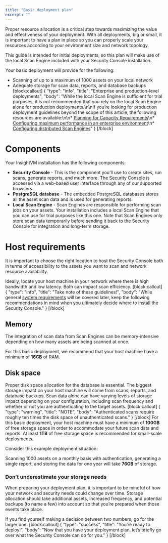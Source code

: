 ```yaml
---
title: "Basic deployment plan"
excerpt: ""
---
```

Proper resource allocation is a critical step towards maximizing the value and effectiveness of your deployment. With all deployments, big or small, it is important to have a plan in place so you can properly scale your resources according to your environment size and network topology.

This guide is intended for initial deployments, so this plan will make use of the local Scan Engine included with your Security Console installation. 

Your basic deployment will provide for the following:

* Scanning of up to a maximum of 1000 assets on your local network
* Adequate storage for scan data, reports, and database backups
[block:callout]
{
  "type": "info",
  "title": "Enterprise and production-level deployments",
  "body": "While the local Scan Engine is sufficient for trial purposes, it is not recommended that you rely on the local Scan Engine alone for production deployments.\n\nIf you’re looking for production deployment guidelines beyond the scope of this article, the following resources are available:\n\n* [Planning for Capacity Requirements](doc:planning-for-capacity-requirements)\n* [Configuring maximum performance in an enterprise environment](doc:configuring-maximum-performance-in-an-enterprise-environment)\n* [Configuring distributed Scan Engines](doc:configuring-distributed-scan-engines)"
}
[/block]
# Components

Your InsightVM installation has the following components:

  * **Security Console** - This is the component you’ll use to create sites, run scans, generate reports, and much more.  The Security Console is accessed via a web-based user interface through any of our supported browsers.
  * **PostgreSQL database** - The embedded PostgreSQL databases stores all the asset scan data and is used for generating reports.
  * **Local Scan Engine** - Scan Engines are responsible for performing scan jobs on your assets.  Your installation includes a local Scan Engine that you can use for trial purposes like this one.  Note that Scan Engines only store scan data temporarily before sending it back to the  Security Console for integration and long-term storage.

# Host requirements

It is important to choose the right location to host the Security Console both in terms of accessibility to the assets you want to scan and network resource availability.

Ideally, locate your host machine in your network where there is high bandwidth and low latency.  Both can impact scan efficiency.
[block:callout]
{
  "type": "info",
  "title": "Take note of these guidelines!",
  "body": "While general [system requirements](doc:requirements) will be covered later, keep the following recommendations in mind when you ultimately decide where to install the Security Console."
}
[/block]
## Memory

The integration of scan data from Scan Engines can be memory-intensive depending on how many assets are being scanned at once.

For this basic deployment, we recommend that your host machine have a minimum of **16GB** of RAM.

## Disk space

Proper disk space allocation for the database is essential.  The biggest storage impact on your host machine will come from scans, reports, and database backups.  Scan data alone can have varying levels of storage impact depending on your configuration, including scan frequency and whether or not you are authenticating to the target assets.
[block:callout]
{
  "type": "warning",
  "title": "NOTE",
  "body": "Authenticated scans require roughly ten times the disk space of unauthenticated scans."
}
[/block]
For this basic deployment, your host machine must have a minimum of **100GB** of free storage space in order to accommodate your future scan data and reports.  At least **1TB** of free storage space is recommended for small-scale deployments.

Consider this example deployment situation:

Scanning 1000 assets on a monthly basis with authentication, generating a single report, and storing the data for one year will take **76GB** of storage.

### Don’t underestimate your storage needs

When preparing your deployment plan, it is important to be mindful of how your network and security needs could change over time.  Storage allocation should take additional assets, increased frequency, and potential backups (to name a few) into account so that you’re prepared when those events take place.

If you find yourself making a decision between two numbers, go for the larger one.
[block:callout]
{
  "type": "success",
  "title": "You’re ready to deploy!",
  "body": "Now that you have your deployment plan, let’s briefly go over what the Security Console can do for you."
}
[/block]